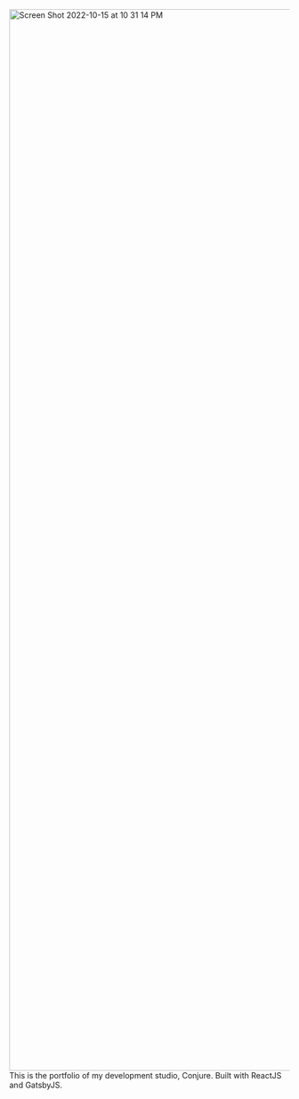 <img width="1904" alt="Screen Shot 2022-10-15 at 10 31 14 PM" src="https://user-images.githubusercontent.com/73365865/196016643-2c7c7724-c58f-4c06-bbab-172b8e445d89.png">
This is the portfolio of my development studio, Conjure. Built with ReactJS and GatsbyJS.
